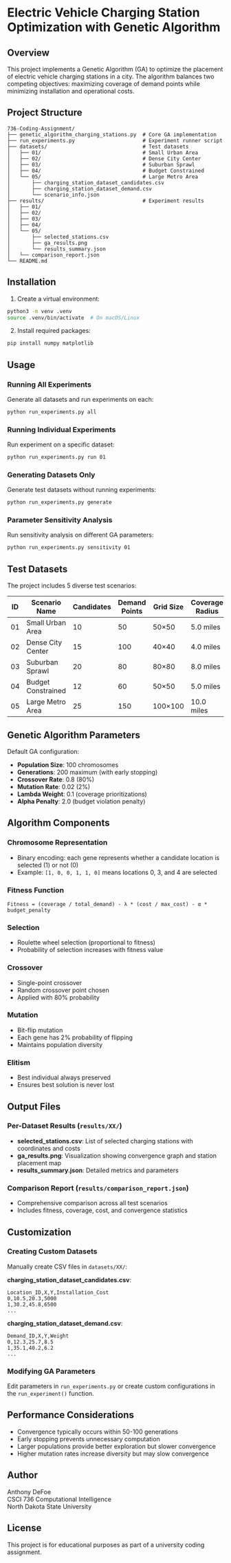 # Electric Vehicle Charging Station Optimization with Genetic Algorithm

## Overview
This project implements a Genetic Algorithm (GA) to optimize the placement of electric vehicle charging stations in a city. The algorithm balances two competing objectives: maximizing coverage of demand points while minimizing installation and operational costs.

## Project Structure

```
736-Coding-Assignment/
├── genetic_algorithm_charging_stations.py  # Core GA implementation
├── run_experiments.py                      # Experiment runner script
├── datasets/                               # Test datasets
│   ├── 01/                                 # Small Urban Area
│   ├── 02/                                 # Dense City Center
│   ├── 03/                                 # Suburban Sprawl
│   ├── 04/                                 # Budget Constrained
│   └── 05/                                 # Large Metro Area
│       ├── charging_station_dataset_candidates.csv
│       ├── charging_station_dataset_demand.csv
│       └── scenario_info.json
├── results/                                # Experiment results
│   ├── 01/
│   ├── 02/
│   ├── 03/
│   ├── 04/
│   └── 05/
│       ├── selected_stations.csv
│       ├── ga_results.png
│       └── results_summary.json
│   └── comparison_report.json
└── README.md
```

## Installation

1. Create a virtual environment:
```bash
python3 -m venv .venv
source .venv/bin/activate  # On macOS/Linux
```

2. Install required packages:
```bash
pip install numpy matplotlib
```

## Usage

### Running All Experiments

Generate all datasets and run experiments on each:

```bash
python run_experiments.py all
```

### Running Individual Experiments

Run experiment on a specific dataset:

```bash
python run_experiments.py run 01
```

### Generating Datasets Only

Generate test datasets without running experiments:

```bash
python run_experiments.py generate
```

### Parameter Sensitivity Analysis

Run sensitivity analysis on different GA parameters:

```bash
python run_experiments.py sensitivity 01
```

## Test Datasets

The project includes 5 diverse test scenarios:

| ID | Scenario Name          | Candidates | Demand Points | Grid Size | Coverage Radius | Budget    |
|----|------------------------|------------|---------------|-----------|-----------------|-----------|
| 01 | Small Urban Area       | 10         | 50            | 50×50     | 5.0 miles       | $50,000   |
| 02 | Dense City Center      | 15         | 100           | 40×40     | 4.0 miles       | $75,000   |
| 03 | Suburban Sprawl        | 20         | 80            | 80×80     | 8.0 miles       | $100,000  |
| 04 | Budget Constrained     | 12         | 60            | 50×50     | 5.0 miles       | $30,000   |
| 05 | Large Metro Area       | 25         | 150           | 100×100   | 10.0 miles      | $150,000  |

## Genetic Algorithm Parameters

Default GA configuration:

- **Population Size**: 100 chromosomes
- **Generations**: 200 maximum (with early stopping)
- **Crossover Rate**: 0.8 (80%)
- **Mutation Rate**: 0.02 (2%)
- **Lambda Weight**: 0.1 (coverage prioritizations)
- **Alpha Penalty**: 2.0 (budget violation penalty)

## Algorithm Components

### Chromosome Representation
- Binary encoding: each gene represents whether a candidate location is selected (1) or not (0)
- Example: `[1, 0, 0, 1, 1, 0]` means locations 0, 3, and 4 are selected

### Fitness Function
```
Fitness = (coverage / total_demand) - λ * (cost / max_cost) - α * budget_penalty
```

### Selection
- Roulette wheel selection (proportional to fitness)
- Probability of selection increases with fitness value

### Crossover
- Single-point crossover
- Random crossover point chosen
- Applied with 80% probability

### Mutation
- Bit-flip mutation
- Each gene has 2% probability of flipping
- Maintains population diversity

### Elitism
- Best individual always preserved
- Ensures best solution is never lost

## Output Files

### Per-Dataset Results (`results/XX/`)
- **selected_stations.csv**: List of selected charging stations with coordinates and costs
- **ga_results.png**: Visualization showing convergence graph and station placement map
- **results_summary.json**: Detailed metrics and parameters

### Comparison Report (`results/comparison_report.json`)
- Comprehensive comparison across all test scenarios
- Includes fitness, coverage, cost, and convergence statistics

## Customization

### Creating Custom Datasets

Manually create CSV files in `datasets/XX/`:

**charging_station_dataset_candidates.csv**:
```csv
Location_ID,X,Y,Installation_Cost
0,10.5,20.3,5000
1,30.2,45.8,6500
...
```

**charging_station_dataset_demand.csv**:
```csv
Demand_ID,X,Y,Weight
0,12.3,25.7,8.5
1,35.1,40.2,6.2
...
```

### Modifying GA Parameters

Edit parameters in `run_experiments.py` or create custom configurations in the `run_experiment()` function.

## Performance Considerations

- Convergence typically occurs within 50-100 generations
- Early stopping prevents unnecessary computation
- Larger populations provide better exploration but slower convergence
- Higher mutation rates increase diversity but may slow convergence

## Author

Anthony DeFoe  
CSCI 736 Computational Intelligence  
North Dakota State University

## License

This project is for educational purposes as part of a university coding assignment.
